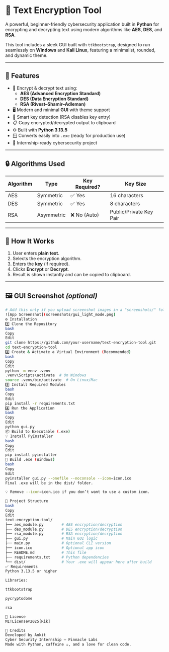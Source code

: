 # 🔐 Text Encryption Tool

A powerful, beginner-friendly cybersecurity application built in **Python** for encrypting and decrypting text using modern algorithms like **AES**, **DES**, and **RSA**.

This tool includes a sleek GUI built with `ttkbootstrap`, designed to run seamlessly on **Windows** and **Kali Linux**, featuring a minimalist, rounded, and dynamic theme.

---

## 🧠 Features

- 🔐 Encrypt & decrypt text using:
  - **AES (Advanced Encryption Standard)**
  - **DES (Data Encryption Standard)**
  - **RSA (Rivest–Shamir–Adleman)**
- 🖥️ Modern and minimal **GUI** with theme support
- 🧠 Smart key detection (RSA disables key entry)
- 📋 Copy encrypted/decrypted output to clipboard
- ⚙️ Built with **Python 3.13.5**
- 🪟 Converts easily into `.exe` (ready for production use)
- 💼 Internship-ready cybersecurity project

---

## 🔒 Algorithms Used

| Algorithm | Type         | Key Required? | Key Size         |
|-----------|--------------|---------------|------------------|
| AES       | Symmetric    | ✅ Yes         | 16 characters     |
| DES       | Symmetric    | ✅ Yes         | 8 characters      |
| RSA       | Asymmetric   | ❌ No (Auto)   | Public/Private Key Pair |

---

## 🚀 How It Works

1. User enters **plain text**.
2. Selects the encryption algorithm.
3. Enters the **key** (if required).
4. Clicks **Encrypt** or **Decrypt**.
5. Result is shown instantly and can be copied to clipboard.

---

## 🖼️ GUI Screenshot *(optional)*

```bash
# Add this only if you upload screenshot images in a "screenshots/" folder
![App Screenshot](screenshots/gui_light_mode.png)
⚙️ Installation
1️⃣ Clone the Repository
bash
Copy
Edit
git clone https://github.com/your-username/text-encryption-tool.git
cd text-encryption-tool
2️⃣ Create & Activate a Virtual Environment (Recommended)
bash
Copy
Edit
python -m venv .venv
.venv\Scripts\activate  # On Windows
source .venv/bin/activate  # On Linux/Mac
3️⃣ Install Required Modules
bash
Copy
Edit
pip install -r requirements.txt
4️⃣ Run the Application
bash
Copy
Edit
python gui.py
📦 Build to Executable (.exe)
💡 Install PyInstaller
bash
Copy
Edit
pip install pyinstaller
🔨 Build .exe (Windows)
bash
Copy
Edit
pyinstaller gui.py --onefile --noconsole --icon=icon.ico
Final .exe will be in the dist/ folder.

💡 Remove --icon=icon.ico if you don’t want to use a custom icon.

📁 Project Structure
bash
Copy
Edit
text-encryption-tool/
├── aes_module.py        # AES encryption/decryption
├── des_module.py        # DES encryption/decryption
├── rsa_module.py        # RSA encryption/decryption
├── gui.py               # Main GUI logic
├── main.py              # Optional CLI version
├── icon.ico             # Optional app icon
├── README.md            # This file
├── requirements.txt     # Python dependencies
└── dist/                # Your .exe will appear here after build
✅ Requirements
Python 3.13.5 or higher

Libraries:

ttkbootstrap

pycryptodome

rsa

📃 License
MITLicense©2025[Rik]

🤝 Credits
Developed by Ankit
Cyber Security Internship – Pinnacle Labs
Made with Python, caffeine ☕, and a love for clean code.


